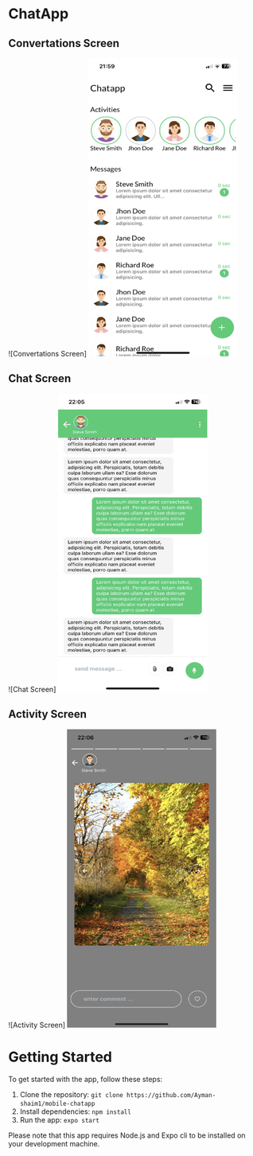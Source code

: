 # ChatApp

## Convertations Screen

![Convertations Screen]
<img src="./screenshots/convertations.PNG" alt="Home Screen" width="300" height="600">

## Chat Screen

![Chat Screen]
<img src="./screenshots/chat.PNG" alt="Home Screen" width="300" height="600">

## Activity Screen

![Activity Screen]
<img src="./screenshots/activity.PNG" alt="Home Screen" width="300" height="600">

# Getting Started

To get started with the app, follow these steps:

1. Clone the repository: `git clone https://github.com/Ayman-shaim1/mobile-chatapp`
2. Install dependencies: `npm install`
3. Run the app: `expo start`

Please note that this app requires Node.js and Expo cli to be installed on your development machine.
